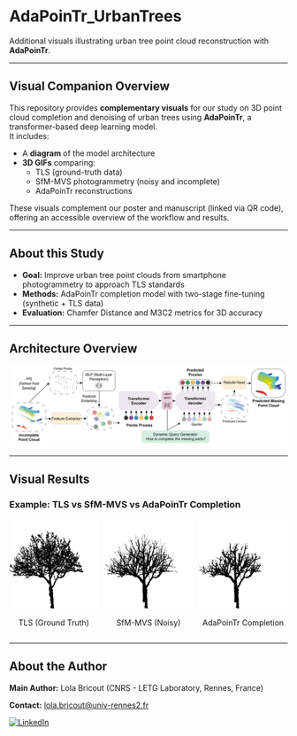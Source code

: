 # AdaPoinTr_UrbanTrees

Additional visuals illustrating urban tree point cloud reconstruction with **AdaPoinTr**.

---

## Visual Companion Overview

This repository provides **complementary visuals** for our study on 3D point cloud completion and denoising of urban trees using **AdaPoinTr**, a transformer-based deep learning model.  
It includes:
- A **diagram** of the model architecture  
- **3D GIFs** comparing:
  - TLS (ground-truth data)  
  - SfM-MVS photogrammetry (noisy and incomplete)  
  - AdaPoinTr reconstructions  

These visuals complement our poster and manuscript (linked via QR code), offering an accessible overview of the workflow and results.

---

## About this Study

- **Goal:** Improve urban tree point clouds from smartphone photogrammetry to approach TLS standards  
- **Methods:** AdaPoinTr completion model with two-stage fine-tuning (synthetic + TLS data)  
- **Evaluation:** Chamfer Distance and M3C2 metrics for 3D accuracy  

---

## Architecture Overview

![Architecture](adapointr.png)

---

## Visual Results

### Example: TLS vs SfM-MVS vs AdaPoinTr Completion

<div style="display: flex; align-items: flex-start; gap: 10px;">
  <div>
    <img src="gifs/TLS_FE_01.gif" width="400"/>
    <p style="text-align: center;">TLS (Ground Truth)</p>
  </div>
  <div>
    <img src="gifs/Colmap_FE_01.gif" width="400"/>
    <p style="text-align: center;">SfM-MVS (Noisy)</p>
  </div>
  <div>
    <img src="gifs/Colmap_FE_01_completion.gif" width="400"/>
    <p style="text-align: center;">AdaPoinTr Completion</p>
  </div>
</div>

---

## About the Author

**Main Author:** Lola Bricout (CNRS - LETG Laboratory, Rennes, France)

**Contact:** lola.bricout@univ-rennes2.fr  

[![LinkedIn](https://img.shields.io/badge/-LinkedIn-%230077B5?style=for-the-badge&logo=linkedin&logoColor=white)](https://fr.linkedin.com/in/lola-bricout-4176ba187)
